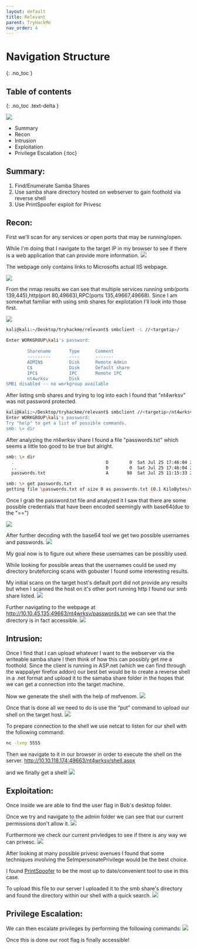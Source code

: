 ```yaml
---
layout: default
title: Relevant
parent: TryHackMe
nav_order: 4
---
```


# Navigation Structure
{: .no_toc }

## Table of contents
{: .no_toc .text-delta }

![](pictures/relevant-relevant.jpeg)



- Summary
- Recon
- Intrusion
- Exploitation
- Privilege Escalation
{:toc}

## [](#header-2)Summary:

1. Find/Enumerate Samba Shares
2. Use samba share directory hosted on webserver to gain foothold via reverse shell 
3. Use PrintSpoofer exploit for Privesc


## [](#header-2)Recon:

First we'll scan for any services or open ports that may be running/open.

While I'm doing that I navigate to the target IP in my browser to see if there is a web application that can provide more information.
![](pictures/website-relevant.png)

The webpage only contains links to Microsofts actual IIS webpage.

![](pictures/website1-relevant.png)

From the nmap results we can see that multiple services running smb(ports 139,445),http(port 80,49663),RPC(ports 135,49667,49668). Since I am somewhat familiar with using smb shares for explotation I'll look into those first.


![](pictures/nmap-relevant.png)




```bash
kali@kali:~/Desktop/tryhackme/relevant$ smbclient -L //<targetip>/ 
                                                                                                                                                                               
Enter WORKGROUP\kali's password:                                                                                                                                                                                                                           
                                                                                                                                                                                                                                                           
        Sharename       Type      Comment                                                                                                                                                                                                                  
        ---------       ----      -------                                                                                                                                                                                                                  
        ADMIN$          Disk      Remote Admin                                                                                                                                                                                                             
        C$              Disk      Default share                                                                                                                                                                                                            
        IPC$            IPC       Remote IPC                                                                                                                                                                                                               
        nt4wrksv        Disk                                                                                                                                                                                                                               
SMB1 disabled -- no workgroup available  
```

After listing smb shares and trying to log into each I found that "nt4wrksv" was not password protected.

```bash
kali@kali:~/Desktop/tryhackme/relevant$ smbclient //<targetip>/nt4wrksv
Enter WORKGROUP\kali's password: 
Try "help" to get a list of possible commands.
smb: \> dir
```


After analyzing the nt4wrksv share I found a file "passwords.txt" which seems a little too good to be true but alright.
```bash
smb: \> dir
  .                                   D        0  Sat Jul 25 17:46:04 2020
  ..                                  D        0  Sat Jul 25 17:46:04 2020
  passwords.txt                       A       98  Sat Jul 25 11:15:33 2020

smb: \> get passwords.txt
getting file \passwords.txt of size 0 as passwords.txt (0.1 KiloBytes/sec) (average 0.1 KiloBytes/sec)

```

Once I grab the password.txt file and analyzed it I saw that there are some possible credentials that have been encoded seemingly with base64(due to the "==")

![](pictures/pass0-relevant.png)

After further decoding with the base64 tool we get two possible usernames and passwords.
![](pictures/pass1-relevant.png)

My goal now is to figure out where these usernames can be possibly used. 

While looking for possible areas that the usernames could be used my directory bruteforcing scans with gobuster I found some interesting results.

My initial scans on the target host's default port did not provide any results but when I scanned the host on it's other port running http I found our smb share listed.
![](pictures/gobuster1-relevant.png)

Further navigating to the webpage at http://10.10.45.135:49663/nt4wrksv/passwords.txt we can see that the directory is in fact accessible.
![](pictures/49663-relevant.png)


## [](#header-2)Intrusion:

Once I find that I can upload whatever I want to the webserver via the writeable samba share I then think of how this can possibly get me a foothold.
Since the client is running in ASP.net (which we can find through the wappalyer firefox addon) our best bet would be to create a reverse shell in a .net format and upload it to the samaba share folder in the hopes that we can get a connection into the target machine.

Now we generate the shell with the help of msfvenom.
![](pictures/msfvenom-relevant.png)

Once that is done all we need to do is use the “put” command to upload our shell on the target host.
![](pictures/shell-relevant.png)

To prepare connection to the shell we use netcat to listen for our shell with the following command:
```bash
nc -lvnp 5555
```


Then we navigate to it in our browser in order to execute the shell on the server.
http://10.10.118.174:49663/nt4wrksv/shell.aspx


and we finally get a shell!
![](pictures/shell1-relevant.png)

## [](#header-2)Exploitation:

Once inside we are able to find the user flag in Bob's desktop folder.


Once we try and navigate to the admin folder we can see that our current permissions don't allow it.
![](pictures/admin-relevant.png)


Furthermore we check our current privledges to see if there is any way we can privesc.
![](pictures/admin1-relevant.png)



After looking at many possible privesc avenues I found that some techniques involving the SeImpersonatePrivilege would be the best choice.

I found [PrintSpoofer](https://github.com/dievus/printspoofer) to be the most up to date/convenient tool to use in this case.

To upload this file to our server I uploaded it to the smb share's directory and found the directory within our shell with a quick search. 
![](pictures/find-relevant.png)

## [](#header-2)Privilege Escalation:
We can then escalate privileges by performing the following commands:
![](pictures/root-relevant.png)

Once this is done our root flag is finally accessible!



